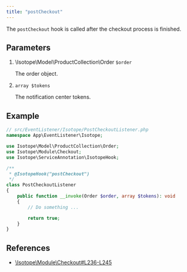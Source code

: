 ```yaml
---
title: "postCheckout"
---
```


The `postCheckout` hook is called after the checkout process is finished.

## Parameters

1. \Isotope\Model\ProductCollection\Order `$order`
   
    The order object.

2. `array $tokens`

    The notification center tokens.

## Example

```php
// src/EventListener/Isotope/PostCheckoutListener.php
namespace App\EventListener\Isotope;

use Isotope\Model\ProductCollection\Order;
use Isotope\Module\Checkout;
use Isotope\ServiceAnnotation\IsotopeHook;

/**
 * @IsotopeHook("postCheckout")
 */
class PostCheckoutListener
{
    public function __invoke(Order $order, array $tokens): void
    {
        // Do something ...

        return true;
    }
}
```

## References

* [\Isotope\Module\Checkout#L236-L245](https://github.com/isotope/core/blob/2.8/system/modules/isotope/library/Isotope/Module/Checkout.php#L236-L245)
